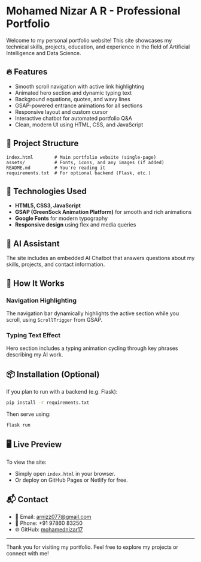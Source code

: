 # Mohamed Nizar A R - Professional Portfolio

Welcome to my personal portfolio website! This site showcases my technical skills, projects, education, and experience in the field of Artificial Intelligence and Data Science.

## 🔥 Features

- Smooth scroll navigation with active link highlighting
- Animated hero section and dynamic typing text
- Background equations, quotes, and wavy lines
- GSAP-powered entrance animations for all sections
- Responsive layout and custom cursor
- Interactive chatbot for automated portfolio Q&A
- Clean, modern UI using HTML, CSS, and JavaScript

## 📁 Project Structure

```
index.html        # Main portfolio website (single-page)
assets/           # Fonts, icons, and any images (if added)
README.md         # You're reading it
requirements.txt  # For optional backend (Flask, etc.)
```

## 🚀 Technologies Used

- **HTML5, CSS3, JavaScript**
- **GSAP (GreenSock Animation Platform)** for smooth and rich animations
- **Google Fonts** for modern typography
- **Responsive design** using flex and media queries

## 🤖 AI Assistant

The site includes an embedded AI Chatbot that answers questions about my skills, projects, and contact information.

## 🧠 How It Works

### Navigation Highlighting

The navigation bar dynamically highlights the active section while you scroll, using `ScrollTrigger` from GSAP.

### Typing Text Effect

Hero section includes a typing animation cycling through key phrases describing my AI work.

## 📦 Installation (Optional)

If you plan to run with a backend (e.g. Flask):

```bash
pip install -r requirements.txt
```

Then serve using:

```bash
flask run
```

## 🖥️ Live Preview

To view the site:

- Simply open `index.html` in your browser.
- Or deploy on GitHub Pages or Netlify for free.

## 📬 Contact

- 📧 Email: [arnizz077@gmail.com](mailto:arnizz077@gmail.com)
- 📱 Phone: +91 97860 83250
- 🌐 GitHub: [mohamednizar17](https://github.com/mohamednizar17)

---

Thank you for visiting my portfolio. Feel free to explore my projects or connect with me!
